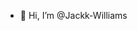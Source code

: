 - 👋 Hi, I’m @Jackk-Williams

<!---
Jackk-Williams/Jackk-Williams is a ✨ special ✨ repository because its `README.md` (this file) appears on your GitHub profile.
You can click the Preview link to take a look at your changes.
--->
